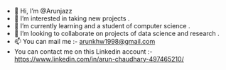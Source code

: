 - 👋 Hi, I’m @Arunjazz
- 👀 I’m interested in taking new projects .
- 🌱 I’m currently learning and a student of computer science .
- 💞️ I’m looking to collaborate on projects of data science and research .
- 📫 You can mail me  :- arunkhw1998@gmail.com
-   You can contact me on this Linkedin account :- https://www.linkedin.com/in/arun-chaudhary-497465210/

<!---
Arunjazz/Arunjazz is a ✨ special ✨ repository because its `README.md` (this file) appears on your GitHub profile.
You can click the Preview link to take a look at your changes.
--->
